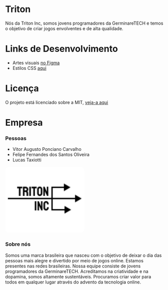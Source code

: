 # Triton
Nós da Triton Inc, somos jovens programadores da GerminareTECH e temos o objetivo de criar jogos envolventes e de alta qualidade.

# Links de Desenvolvimento
* Artes visuais [no Figma](https://www.figma.com/design/U68WI9LYpewIm4N8yZez7f/Triton?node-id=0-1&t=eY3yYOwOAum5fH6W-0)
* Estilos CSS [aqui](./assets/style/pallete.css)

# Licença
O projeto está licenciado sobre a MIT, [veja-a aqui](LICENSE)

<div class="credito">

# Empresa
### Pessoas
* Vitor Augusto Ponciano Carvalho
* Felipe Fernandes dos Santos Oliveira
* Lucas Taxiotti

<img src="./assets/img/Empresa.svg" width="50%" class="img" style="border-radius: 12px">

### Sobre nós
Somos uma marca brasileira que nasceu com o objetivo de deixar o dia das pessoas mais alegre e divertido por meio de jogos online. Estamos presentes nas redes brasileiras. Nossa equipe consiste de jovens programadores da GerminareTECH. Acreditamos na criatividade e na dopamina, somos altamente sustentáveis. Procuramos criar valor para todos em qualquer lugar através do advento da tecnologia online.
</div>